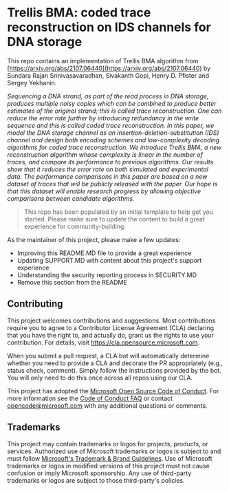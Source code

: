 # Trellis BMA: coded trace reconstruction on IDS channels for DNA storage

This repo contains an implementation of Trellis BMA algorithm from [https://arxiv.org/abs/2107.06440](https://arxiv.org/abs/2107.06440) by Sundara Rajan Srinivasavaradhan, Sivakanth Gopi, Henry D. Pfister and Sergey Yekhanin.

*Sequencing a DNA strand, as part of the read process in DNA storage, produces multiple noisy copies which can be combined to produce better estimates of the original strand; this is called trace reconstruction. One can reduce the error rate further by introducing redundancy in the write sequence and this is called coded trace reconstruction. In this paper, we model the DNA storage channel as an insertion-deletion-substitution (IDS) channel and design both encoding schemes and low-complexity decoding algorithms for coded trace reconstruction.
We introduce Trellis BMA, a new reconstruction algorithm whose complexity is linear in the number of traces, and compare its performance to previous algorithms. Our results show that it reduces the error rate on both simulated and experimental data. The performance comparisons in this paper are based on a new dataset of traces that will be publicly released with the paper. Our hope is that this dataset will enable research progress by allowing objective comparisons between candidate algorithms.*

> This repo has been populated by an initial template to help get you started. Please
> make sure to update the content to build a great experience for community-building.

As the maintainer of this project, please make a few updates:

- Improving this README.MD file to provide a great experience
- Updating SUPPORT.MD with content about this project's support experience
- Understanding the security reporting process in SECURITY.MD
- Remove this section from the README

## Contributing

This project welcomes contributions and suggestions.  Most contributions require you to agree to a
Contributor License Agreement (CLA) declaring that you have the right to, and actually do, grant us
the rights to use your contribution. For details, visit https://cla.opensource.microsoft.com.

When you submit a pull request, a CLA bot will automatically determine whether you need to provide
a CLA and decorate the PR appropriately (e.g., status check, comment). Simply follow the instructions
provided by the bot. You will only need to do this once across all repos using our CLA.

This project has adopted the [Microsoft Open Source Code of Conduct](https://opensource.microsoft.com/codeofconduct/).
For more information see the [Code of Conduct FAQ](https://opensource.microsoft.com/codeofconduct/faq/) or
contact [opencode@microsoft.com](mailto:opencode@microsoft.com) with any additional questions or comments.

## Trademarks

This project may contain trademarks or logos for projects, products, or services. Authorized use of Microsoft 
trademarks or logos is subject to and must follow 
[Microsoft's Trademark & Brand Guidelines](https://www.microsoft.com/en-us/legal/intellectualproperty/trademarks/usage/general).
Use of Microsoft trademarks or logos in modified versions of this project must not cause confusion or imply Microsoft sponsorship.
Any use of third-party trademarks or logos are subject to those third-party's policies.

